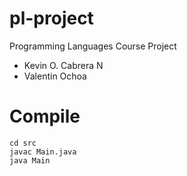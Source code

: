 # pl-project
Programming Languages Course Project

- Kevin O. Cabrera N
- Valentin Ochoa

# Compile
```
cd src
javac Main.java
java Main
```
